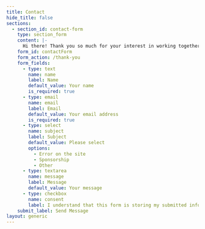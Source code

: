 ```yaml
---
title: Contact
hide_title: false
sections:
  - section_id: contact-form
    type: section_form
    content: |-
      Hi there! Thank you so much for your interest in working together. Please fill the contact form below or send us an email at [example@example.com](mailto:example@example.com).
    form_id: contactForm
    form_action: /thank-you
    form_fields:
      - type: text
        name: name
        label: Name
        default_value: Your name
        is_required: true
      - type: email
        name: email
        label: Email
        default_value: Your email address
        is_required: true
      - type: select
        name: subject
        label: Subject
        default_value: Please select
        options:
          - Error on the site
          - Sponsorship
          - Other
      - type: textarea
        name: message
        label: Message
        default_value: Your message
      - type: checkbox
        name: consent
        label: I understand that this form is storing my submitted information so I can be contacted.
    submit_label: Send Message
layout: generic
---
```

